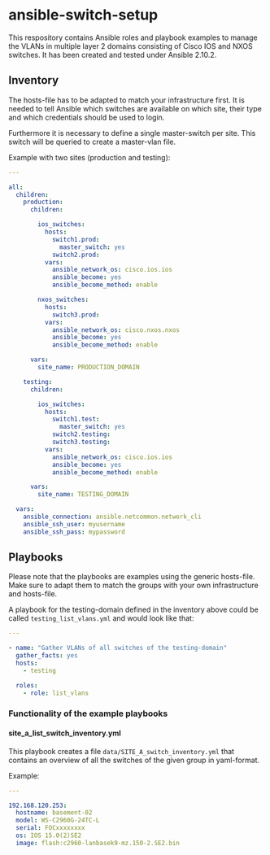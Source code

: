 # ansible-switch-setup

This respository contains Ansible roles and playbook examples to manage the VLANs in multiple layer 2 domains consisting of Cisco IOS and NXOS switches. It has been created and tested under Ansible 2.10.2.

## Inventory

The hosts-file has to be adapted to match your infrastructure first. It is needed to tell Ansible which switches are available on which site, their type and which credentials should be used to login.

Furthermore it is necessary to define a single master-switch per site. This switch will be queried to create a master-vlan file.

Example with two sites (production and testing):

```yaml
---

all:
  children:
    production:
      children:

        ios_switches:
          hosts:
            switch1.prod:
              master_switch: yes
            switch2.prod:
          vars:
            ansible_network_os: cisco.ios.ios
            ansible_become: yes
            ansible_become_method: enable

        nxos_switches:
          hosts:
            switch3.prod:
          vars:
            ansible_network_os: cisco.nxos.nxos
            ansible_become: yes
            ansible_become_method: enable

      vars:
        site_name: PRODUCTION_DOMAIN

    testing:
      children:

        ios_switches:
          hosts:
            switch1.test:
              master_switch: yes
            switch2.testing:
            switch3.testing:
          vars:
            ansible_network_os: cisco.ios.ios
            ansible_become: yes
            ansible_become_method: enable

      vars:
        site_name: TESTING_DOMAIN

  vars:
    ansible_connection: ansible.netcommon.network_cli
    ansible_ssh_user: myusername
    ansible_ssh_pass: mypassword
 ```
 
## Playbooks

Please note that the playbooks are examples using the generic hosts-file. Make sure to adapt them to match the groups with your own infrastructure and hosts-file.

A playbook for the testing-domain defined in the inventory above could be called `testing_list_vlans.yml` and would look like that:

```yaml
---

- name: "Gather VLANs of all switches of the testing-domain"
  gather_facts: yes
  hosts:
    - testing

  roles:
    - role: list_vlans
```
### Functionality of the example playbooks

#### site_a_list_switch_inventory.yml

This playbook creates a file `data/SITE_A_switch_inventory.yml` that contains an overview of all the switches of the given group in yaml-format.

Example:

```yaml
---

192.168.120.253:
  hostname: basement-02 
  model: WS-C2960G-24TC-L
  serial: FOCxxxxxxxx
  os: IOS 15.0(2)SE2
  image: flash:c2960-lanbasek9-mz.150-2.SE2.bin
```
